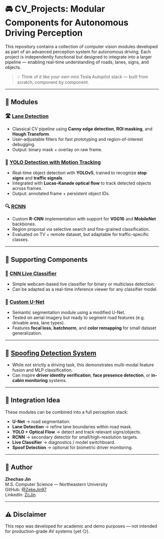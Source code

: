 # 🚘 CV_Projects: Modular Components for Autonomous Driving Perception

This repository contains a collection of computer vision modules developed as part of an advanced perception system for autonomous driving. Each project is independently functional but designed to integrate into a larger pipeline — enabling real-time understanding of roads, lanes, signs, and objects.

> 💡 Think of it like your own mini Tesla Autopilot stack — built from scratch, component by component.

---

## 🔧 Modules

### 🛣️ [Lane Detection](./Lane%20Detection)
- Classical CV pipeline using **Canny edge detection**, **ROI masking**, and **Hough Transform**.
- User-adjustable filters for fast prototyping and region-of-interest debugging.
- Output: binary mask + overlay on raw frame.

### 🚦 [YOLO Detection with Motion Tracking](./YoloDetection_with_MotionTracking)
- Real-time object detection with **YOLOv5**, trained to recognize **stop signs** and **traffic signals**.
- Integrated with **Lucas-Kanade optical flow** to track detected objects across frames.
- Output: annotated frame + persistent object IDs.

### 🔍 [RCNN](./RCNN)
- Custom **R-CNN** implementation with support for **VGG16** and **MobileNet** backbones.
- Region proposal via selective search and fine-grained classification.
- Evaluated on TV + remote dataset, but adaptable for traffic-specific classes.

---

## 🧠 Supporting Components

### 🧪 [CNN Live Classifier](./CNN%20Live%20Classifier)
- Simple webcam-based live classifier for binary or multiclass detection.
- Can be adapted as a real-time inference viewer for any classifier model.

### 🧱 [Custom U-Net](./Custom%20U-Net)
- Semantic segmentation module using a modified U-Net.
- Tested on aerial imagery but ready to segment road features (e.g. drivable area, lane types).
- Features **focal loss**, **batchnorm**, and **color remapping** for small dataset generalization.

---

## 🔐 [Spoofing Detection System](./Spoofing)
- While not strictly a driving task, this demonstrates multi-modal feature fusion and MLP classification.
- Can inspire **driver identity verification**, **face presence detection**, or **in-cabin monitoring** systems.

---

## 🧩 Integration Idea

These modules can be combined into a full perception stack:
- **U-Net** → road segmentation.
- **Lane Detection** → refine lane boundaries within road mask.
- **YOLO + Optical Flow** → detect and track relevant signs/objects.
- **RCNN** → secondary detector for small/high-resolution targets.
- **Live Classifier** → diagnostics / model switchboard.
- **Spoof Detection** → optional for biometric driver monitoring.

---


## 🧠 Author
**Zhechao Jin**  
M.S. Computer Science — Northeastern University  
GitHub: [@ZekeJin97](https://github.com/ZekeJin97)  
LinkedIn: [ZcJin](https://www.linkedin.com/in/zcjin/)

---

## ⚠️ Disclaimer
This repo was developed for academic and demo purposes — not intended for production-grade AV systems (yet 😏).


